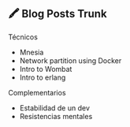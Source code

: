 ## 🖍 Blog Posts Trunk


Técnicos

- Mnesia 
- Network partition using Docker
- Intro to Wombat
- Intro to erlang

Complementarios

- Estabilidad de un dev
- Resistencias mentales